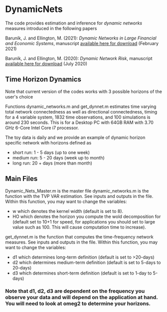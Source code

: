 # DynamicNets

The code provides estimation and inference for *dynamic networks* measures introduced in the following papers

Baruník, J. and Ellington, M. (2021): *Dynamic Networks in Large Financial and Economic Systems*, manuscript [available here for download](https://papers.ssrn.com/sol3/papers.cfm?abstract_id=3651134) (February 2021) 

Baruník, J. and Ellington, M. (2020): *Dynamic Network Risk*, manuscript [available here for download](https://papers.ssrn.com/sol3/papers.cfm?abstract_id=3622200) (July 2020) 

## Time Horizon Dynamics

Note that current version of the codes works with 3 possible horizons of the user's choice

Functions dynamic_networks.m and get_dynnet.m estimates time varying total network connectedness as well as directional connectedness, timing for a 4 variable system, 1832 time observations, and 100 simulations is around 230 seconds. This is for a Desktop PC with 64GB RAM  with 3.70 GHz 6-Core Intel Core i7 processor.

The toy data is daily and we provide an example of dynamic horizon specific network with horizons defined as
* short run: 1 - 5 days (up to one week)
* medium run: 5 - 20 days (week up to month)
* long run: 20 + days (more than month)

## Main Files

Dynamic_Nets_Master.m is the master file
dynamic_networks.m is the function with the TVP VAR estimation. See inputs and outputs in the file.  
Within this function, you may want to change the variables: 
* w which denotes the kernel width (default is set to 8).
* HO which denotes the horizon you compute the wold decomposition for (default set to 10+1 for speed, for applications you should set to large value such as 100. This will cause computation time to increase).

get_dynnet.m is the function that computes the time-frequency network measures. See inputs and outputs in the file.
Within this function, you may want to change the variables:
* d1 which determines long-term definition (default is set to >20-days)
* d2 which determines medium-term definition (default is set to 5-days to 20-days)
* d3 which determines short-term definition (default is set to 1-day to 5-days)
### Note that d1, d2, d3 are dependent on the frequency you observe your data and will depend on the application at hand. You will need to look at omeg2 to determine your horizons.
